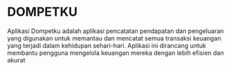 # DOMPETKU
Aplikasi Dompetku adalah aplikasi pencatatan pendapatan dan pengeluaran yang digunakan untuk memantau dan mencatat semua transaksi keuangan yang terjadi dalam kehidupan sehari-hari. Aplikasi ini dirancang untuk membantu pengguna mengelola keuangan mereka dengan lebih efisien dan akurat
